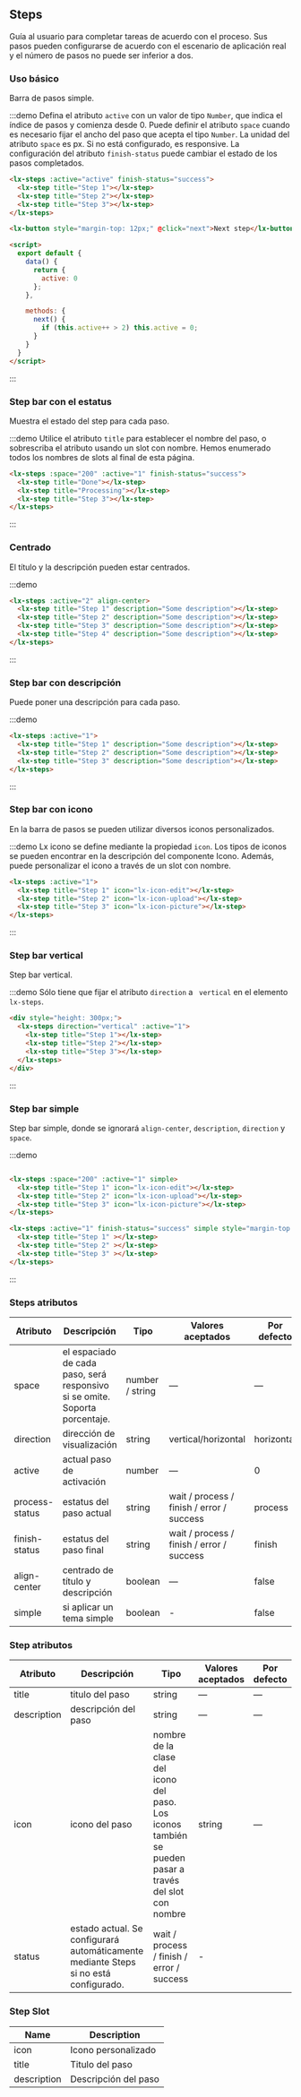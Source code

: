 ## Steps

Guía al usuario para completar tareas de acuerdo con el proceso. Sus pasos pueden configurarse de acuerdo con el escenario de aplicación real y el número de pasos no puede ser inferior a dos.

### Uso básico

Barra de pasos simple.

:::demo Defina el atributo `active` con un valor de tipo `Number`, que indica el índice de pasos y comienza desde 0. Puede definir el atributo `space` cuando es necesario fijar el ancho del paso que acepta el tipo `Number`. La unidad del atributo `space` es px. Si no está configurado, es responsive. La configuración del atributo `finish-status` puede cambiar el estado de los pasos completados.

```html
<lx-steps :active="active" finish-status="success">
  <lx-step title="Step 1"></lx-step>
  <lx-step title="Step 2"></lx-step>
  <lx-step title="Step 3"></lx-step>
</lx-steps>

<lx-button style="margin-top: 12px;" @click="next">Next step</lx-button>

<script>
  export default {
    data() {
      return {
        active: 0
      };
    },

    methods: {
      next() {
        if (this.active++ > 2) this.active = 0;
      }
    }
  }
</script>
```
:::

### Step bar con el estatus

Muestra el estado del step para cada paso.

:::demo Utilice el atributo `title` para establecer el nombre del paso, o sobrescriba el atributo usando un slot con nombre. Hemos enumerado todos los nombres de slots al final de esta página.

```html
<lx-steps :space="200" :active="1" finish-status="success">
  <lx-step title="Done"></lx-step>
  <lx-step title="Processing"></lx-step>
  <lx-step title="Step 3"></lx-step>
</lx-steps>
```
:::

### Centrado

El título y la descripción pueden estar centrados.

:::demo
```html
<lx-steps :active="2" align-center>
  <lx-step title="Step 1" description="Some description"></lx-step>
  <lx-step title="Step 2" description="Some description"></lx-step>
  <lx-step title="Step 3" description="Some description"></lx-step>
  <lx-step title="Step 4" description="Some description"></lx-step>
</lx-steps>
```
:::

### Step bar con descripción

Puede poner una descripción para cada paso.

:::demo
```html
<lx-steps :active="1">
  <lx-step title="Step 1" description="Some description"></lx-step>
  <lx-step title="Step 2" description="Some description"></lx-step>
  <lx-step title="Step 3" description="Some description"></lx-step>
</lx-steps>
```
:::

### Step bar con icono

En la barra de pasos se pueden utilizar diversos iconos personalizados.

:::demo Lx icono se define mediante la propiedad `icon`. Los tipos de iconos se pueden encontrar en la descripción del componente Icono. Además, puede personalizar el icono a través de un slot con nombre.

```html
<lx-steps :active="1">
  <lx-step title="Step 1" icon="lx-icon-edit"></lx-step>
  <lx-step title="Step 2" icon="lx-icon-upload"></lx-step>
  <lx-step title="Step 3" icon="lx-icon-picture"></lx-step>
</lx-steps>
```
:::

### Step bar vertical

Step bar vertical.

:::demo Sólo tiene que fijar el atributo `direction`  a ` vertical` en el elemento `lx-steps`.

```html
<div style="height: 300px;">
  <lx-steps direction="vertical" :active="1">
    <lx-step title="Step 1"></lx-step>
    <lx-step title="Step 2"></lx-step>
    <lx-step title="Step 3"></lx-step>
  </lx-steps>
</div>
```
:::

### Step bar simple
Step bar simple, donde se ignorará `align-center`, `description`, `direction` y `space`.

:::demo
```html

<lx-steps :space="200" :active="1" simple>
  <lx-step title="Step 1" icon="lx-icon-edit"></lx-step>
  <lx-step title="Step 2" icon="lx-icon-upload"></lx-step>
  <lx-step title="Step 3" icon="lx-icon-picture"></lx-step>
</lx-steps>

<lx-steps :active="1" finish-status="success" simple style="margin-top: 20px">
  <lx-step title="Step 1" ></lx-step>
  <lx-step title="Step 2" ></lx-step>
  <lx-step title="Step 3" ></lx-step>
</lx-steps>
```
:::

### Steps atributos

| Atributo       | Descripción                                                  | Tipo            | Valores aceptados                         | Por defecto |
| -------------- | ------------------------------------------------------------ | --------------- | ----------------------------------------- | ----------- |
| space          | el espaciado de cada paso, será responsivo si se omite. Soporta porcentaje. | number / string | —                                         | —           |
| direction      | dirección de visualización                                   | string          | vertical/horizontal                       | horizontal  |
| active         | actual paso de activación                                    | number          | —                                         | 0           |
| process-status | estatus del paso actual                                      | string          | wait / process / finish / error / success | process     |
| finish-status  | estatus del paso final                                       | string          | wait / process / finish / error / success | finish      |
| align-center   | centrado de título y descripción                             | boolean         | —                                         | false       |
| simple         | si aplicar un tema simple                                    | boolean         | -                                         | false       |

### Step atributos
| Atributo    | Descripción                              | Tipo                                     | Valores aceptados | Por defecto |
| ----------- | ---------------------------------------- | ---------------------------------------- | ----------------- | ----------- |
| title       | titulo del paso                          | string                                   | —                 | —           |
| description | descripción del paso                     | string                                   | —                 | —           |
| icon        | icono del paso                           | nombre de la clase del icono del paso. Los iconos también se pueden pasar a través del slot con nombre | string            | —           |
| status      | estado actual. Se configurará automáticamente mediante Steps si no está configurado. | wait / process / finish / error / success | -                 |             |

### Step Slot
| Name        | Description          |
| ----------- | -------------------- |
| icon        | Icono personalizado  |
| title       | Titulo del paso      |
| description | Descripción del paso |

